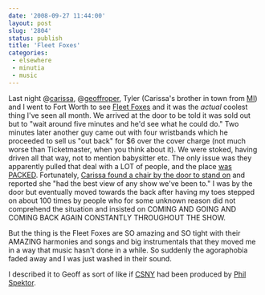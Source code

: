 ```yaml
---
date: '2008-09-27 11:44:00'
layout: post
slug: '2804'
status: publish
title: 'Fleet Foxes'
categories:
 - elsewhere
 - minutia
 - music
---
```


Last night @[carissa][3], @[geoffroper][4], Tyler (Carissa's brother in town from [MI][5]) and I went to Fort Worth to see [Fleet Foxes][6] and it was the _actual_ coolest thing I've seen all month. We arrived at the door to be told it was sold out but to "wait around five minutes and he'd see what he could do." Two minutes later another guy came out with four wristbands which he proceeded to sell us "out back" for $6 over the cover charge (not much worse than Ticketmaster, when you think about it). We were stoked, having driven all that way, not to mention babysitter etc. The only issue was they apparently pulled that deal with a LOT of people, and the place [was][7] [PACKED][8]. Fortunately, [Carissa found a chair by the door to stand on][9] and reported she "had the best view of any show we've been to." I was by the door but eventually moved towards the back after having my toes stepped on about 100 times by people who for some unknown reason did not comprehend the situation and insisted on COMING AND GOING AND COMING BACK AGAIN CONSTANTLY THROUGHOUT THE SHOW.

But the thing is the Fleet Foxes are SO amazing and SO tight with their AMAZING harmonies and songs and big instrumentals that they moved me in a way that music hasn't done in a while. So suddenly the agoraphobia faded away and I was just washed in their sound.

I described it to Geoff as sort of like if [CSNY][10] had been produced by [Phil Spektor][11].

   [1]: http://nonlinear.blogspot.com/2008/09/living-room.html

   [2]: http://www.levendbehang.nl/

   [3]: http://twitter.com/carissa

   [4]: http://twitter.com/geoffroper

   [5]: http://www.michigan.gov/

   [6]: http://www.subpop.com/artists/fleet_foxes

   [7]: http://twitter.com/dealingwith/statuses/936737395

   [8]: http://twitter.com/dealingwith/statuses/936739623

   [9]: http://twitter.com/carissa/statuses/936752218

   [10]: http://en.wikipedia.org/wiki/Crosby,_Stills_&_Nash_(and_Young)

   [11]: http://en.wikipedia.org/wiki/Phil_spektor
